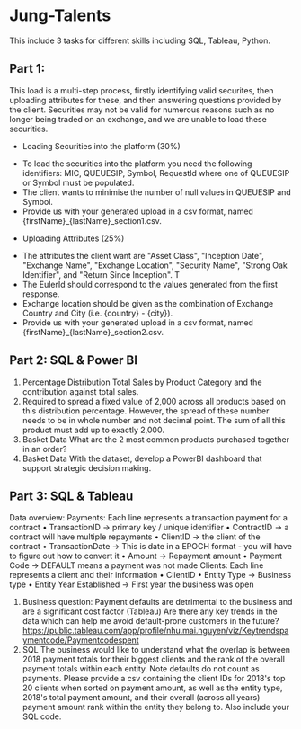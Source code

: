 # Jung-Talents
This include 3 tasks for different skills including SQL, Tableau, Python.
## Part 1:
This load is a multi-step process, firstly identifying valid securites, then uploading attributes for these, and then answering questions provided by the client. Securities may not be valid for numerous reasons such as no longer being traded on an exchange, and we are unable to load these securities. 

* Loading Securities into the platform (30%)
+ To load the securities into the platform you need the following identifiers: MIC, QUEUESIP, Symbol, RequestId where one of QUEUESIP or Symbol must be populated. 
+ The client wants to minimise the number of null values in QUEUESIP and Symbol.
+ Provide us with your generated upload in a csv format, named {firstName}_{lastName}_section1.csv.
* Uploading Attributes (25%)
+ The attributes the client want are "Asset Class", "Inception Date", "Exchange Name", "Exchange Location", "Security Name", "Strong Oak Identifier", and "Return Since Inception". T
+ The EulerId should correspond to the values generated from the first response.
+ Exchange location should be given as the combination of Exchange Country and City (i.e. {country} - {city}).
+ Provide us with your generated upload in a csv format, named {firstName}_{lastName}_section2.csv.
## Part 2: SQL & Power BI
1. Percentage Distribution
Total Sales by Product Category and the contribution against total sales.
2. Required to spread a fixed value of 2,000 across all products based on this distribution percentage. However, the spread of these number needs to be in whole number and not decimal point. The sum of all this product must add up to exactly 2,000.
3. Basket Data
What are the 2 most common products purchased together in an order?
4. Basket Data
With the dataset, develop a PowerBI dashboard that support strategic decision making.
## Part 3: SQL & Tableau
Data overview:
Payments: Each line represents a transaction payment for a contract
• TransactionID -> primary key / unique identifier
• ContractID -> a contract will have multiple repayments
• ClientID -> the client of the contract
• TransactionDate -> This is date in a EPOCH format - you will have to figure out how to convert it
• Amount -> Repayment amount
• Payment Code -> DEFAULT means a payment was not made
Clients: Each line represents a client and their information
• ClientID
• Entity Type -> Business type
• Entity Year Established -> First year the business was open
1. Business question:
Payment defaults are detrimental to the business and are a significant cost factor (Tableau)
Are there any key trends in the data which can help me avoid default-prone customers in the future?
https://public.tableau.com/app/profile/nhu.mai.nguyen/viz/Keytrendspaymentcode/Paymentcodespent
2. SQL
The business would like to understand what the overlap is between 2018 payment totals for their biggest clients and the rank of the overall payment totals within each entity. Note defaults do not count as payments. 
Please provide a csv containing the client IDs for 2018's top 20 clients when sorted on payment amount, as well as the entity type, 2018's total payment amount, and their overall (across all years) payment amount rank within the entity they belong to. Also include your SQL code. 



